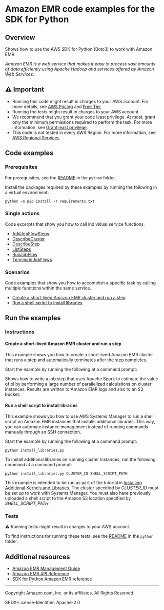 # Amazon EMR code examples for the SDK for Python

## Overview

Shows how to use the AWS SDK for Python (Boto3) to work with Amazon EMR.

<!--custom.overview.start-->
<!--custom.overview.end-->

_Amazon EMR is a web service that makes it easy to process vast amounts of data efficiently using Apache Hadoop and services offered by Amazon Web Services._

## ⚠ Important

* Running this code might result in charges to your AWS account. For more details, see [AWS Pricing](https://aws.amazon.com/pricing/) and [Free Tier](https://aws.amazon.com/free/).
* Running the tests might result in charges to your AWS account.
* We recommend that you grant your code least privilege. At most, grant only the minimum permissions required to perform the task. For more information, see [Grant least privilege](https://docs.aws.amazon.com/IAM/latest/UserGuide/best-practices.html#grant-least-privilege).
* This code is not tested in every AWS Region. For more information, see [AWS Regional Services](https://aws.amazon.com/about-aws/global-infrastructure/regional-product-services).

<!--custom.important.start-->
<!--custom.important.end-->

## Code examples

### Prerequisites

For prerequisites, see the [README](../../README.md#Prerequisites) in the `python` folder.

Install the packages required by these examples by running the following in a virtual environment:

```
python -m pip install -r requirements.txt
```

<!--custom.prerequisites.start-->
<!--custom.prerequisites.end-->

### Single actions

Code excerpts that show you how to call individual service functions.

- [AddJobFlowSteps](emr_basics.py#L148)
- [DescribeCluster](emr_basics.py#L105)
- [DescribeStep](emr_basics.py#L217)
- [ListSteps](emr_basics.py#L193)
- [RunJobFlow](emr_basics.py#L18)
- [TerminateJobFlows](emr_basics.py#L128)

### Scenarios

Code examples that show you how to accomplish a specific task by calling multiple
functions within the same service.

- [Create a short-lived Amazon EMR cluster and run a step](../../example_code/emr)
- [Run a shell script to install libraries](install_libraries.py)


<!--custom.examples.start-->
<!--custom.examples.end-->

## Run the examples

### Instructions


<!--custom.instructions.start-->
<!--custom.instructions.end-->



#### Create a short-lived Amazon EMR cluster and run a step

This example shows you how to create a short-lived Amazon EMR cluster that runs a step and automatically terminates after the step completes.


<!--custom.scenario_prereqs.emr_Scenario_ShortLivedEmrCluster.start-->

Start the example by running the following at a command prompt:

<!--custom.scenario_prereqs.emr_Scenario_ShortLivedEmrCluster.end-->


<!--custom.scenarios.emr_Scenario_ShortLivedEmrCluster.start-->
Shows how to write a job step that uses Apache Spark to estimate the value of pi by
performing a large number of parallelized calculations on cluster instances. Results
are written to Amazon EMR logs and also to an S3 bucket.
<!--custom.scenarios.emr_Scenario_ShortLivedEmrCluster.end-->

#### Run a shell script to install libraries

This example shows you how to use AWS Systems Manager to run a shell script on Amazon EMR instances that installs additional libraries. This way, you can automate instance management instead of running commands manually through an SSH connection.


<!--custom.scenario_prereqs.emr_Usage_InstallLibrariesWithSsm.start-->
<!--custom.scenario_prereqs.emr_Usage_InstallLibrariesWithSsm.end-->

Start the example by running the following at a command prompt:

```
python install_libraries.py
```


<!--custom.scenarios.emr_Usage_InstallLibrariesWithSsm.start-->
To install additional libraries on running cluster instances, run the following
command at a command prompt:

```
python install_libraries.py CLUSTER_ID SHELL_SCRIPT_PATH
```

This example is intended to be run as part of the tutorial in
[Installing Additional Kernels and Libraries](https://docs.aws.amazon.com/emr/latest/ReleaseGuide/emr-jupyterhub-install-kernels-libs.html).
The cluster specified by *CLUSTER_ID* must be set up to work with
Systems Manager. You must also have previously uploaded a shell script
to the Amazon S3 location specified by *SHELL_SCRIPT_PATH*.
<!--custom.scenarios.emr_Usage_InstallLibrariesWithSsm.end-->

### Tests

⚠ Running tests might result in charges to your AWS account.


To find instructions for running these tests, see the [README](../../README.md#Tests)
in the `python` folder.



<!--custom.tests.start-->
<!--custom.tests.end-->

## Additional resources

- [Amazon EMR Management Guide](https://docs.aws.amazon.com/emr/latest/ManagementGuide/emr-what-is-emr.html)
- [Amazon EMR API Reference](https://docs.aws.amazon.com/emr/latest/APIReference/Welcome.html)
- [SDK for Python Amazon EMR reference](https://boto3.amazonaws.com/v1/documentation/api/latest/reference/services/emr.html)

<!--custom.resources.start-->
<!--custom.resources.end-->

---

Copyright Amazon.com, Inc. or its affiliates. All Rights Reserved.

SPDX-License-Identifier: Apache-2.0
